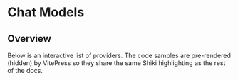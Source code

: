<!-- markdownlint-disable MD033 -->
# Chat Models

## Overview

Below is an interactive list of providers. The code samples are pre-rendered (hidden) by VitePress so they share the same Shiki highlighting as the rest of the docs.

<!-- Hidden code snippets (pre-rendered by VitePress) -->

<div id="snippet-openai" style="display:none;">

```csharp
// Connect to OpenAI with API key
var api = new TornadoApi("your-openai-api-key", LLmProviders.OpenAi);

// Create conversation with streaming
var conversation = api.Chat.CreateConversation(new ChatRequest
{
    Model = ChatModel.OpenAi.Gpt4.O
});

// Stream response to console
await foreach (var chunk in conversation.StreamResponse())
{
    Console.Write(chunk.Content);
}
```

</div>

<div id="snippet-google" style="display:none;">

```csharp
// Connect to Google with API key
var api = new TornadoApi("your-google-api-key", LLmProviders.Google);

// Create conversation with streaming
var conversation = api.Chat.CreateConversation(new ChatRequest
{
    Model = ChatModel.Google.Gemini.Gemini15Pro
});

// Stream response to console
await foreach (var chunk in conversation.StreamResponse())
{
    Console.Write(chunk.Content);
}
```

</div>

<div id="snippet-anthropic" style="display:none;">

```csharp
// Connect to Anthropic with API key
var api = new TornadoApi("your-anthropic-api-key", LLmProviders.Anthropic);

// Create conversation with streaming
var conversation = api.Chat.CreateConversation(new ChatRequest
{
    Model = ChatModel.Anthropic.Claude35Sonnet
});

// Stream response to console
await foreach (var chunk in conversation.StreamResponse())
{
    Console.Write(chunk.Content);
}
```

</div>

<div id="snippet-xAi" style="display:none;">

```csharp
// Connect to xAI with API key
var api = new TornadoApi("your-xai-api-key", LLmProviders.XAi);

// Create conversation with Grok model
var conversation = api.Chat.CreateConversation(new ChatRequest
{
    Model = ChatModel.XAi.Grok.Grok2
});

// Stream response to console
await foreach (var chunk in conversation.StreamResponse())
{
    Console.Write(chunk.Content);
}
```

</div>

<div id="snippet-cohere" style="display:none;">

```csharp
// Connect to Cohere with API key
var api = new TornadoApi("your-cohere-api-key", LLmProviders.Cohere);

// Create conversation with Command model
var conversation = api.Chat.CreateConversation(new ChatRequest
{
    Model = ChatModel.Cohere.Command.CommandRPlus
});

// Stream response to console
await foreach (var chunk in conversation.StreamResponse())
{
    Console.Write(chunk.Content);
}
```

</div>

<div id="snippet-ollama" style="display:none;">

```csharp
// Connect to Ollama (default port 11434)
var api = new TornadoApi(new Uri("http://localhost:11434"));

// Create conversation with a local model
var conversation = api.Chat.CreateConversation(new ChatModel("llama3:8b"));

// Stream response to console
await foreach (var chunk in conversation.StreamResponse())
{
    Console.Write(chunk.Content);
}
```

</div>

<div id="snippet-vllm" style="display:none;">

```csharp
// Connect to vLLM (default port 8000)
var api = new TornadoApi(new Uri("http://localhost:8000"));

// Create conversation with a vLLM model
var conversation = api.Chat.CreateConversation(new ChatModel("meta-llama/Meta-Llama-3-8B-Instruct"));

// Stream response to console
await foreach (var chunk in conversation.StreamResponse())
{
    Console.Write(chunk.Content);
}
```

</div>

<div id="snippet-groq" style="display:none;">

```csharp
// Connect to Groq with API key
var api = new TornadoApi("your-groq-api-key", LLmProviders.Groq);

// Create conversation with Llama model
var conversation = api.Chat.CreateConversation(new ChatRequest
{
    Model = ChatModel.Groq.Meta.Llama38b8192
});

// Stream response to console
await foreach (var chunk in conversation.StreamResponse())
{
    Console.Write(chunk.Content);
}
```

</div>

<div id="snippet-deepseek" style="display:none;">

```csharp
// Connect to DeepSeek with API key
var api = new TornadoApi("your-deepseek-api-key", LLmProviders.DeepSeek);

// Create conversation with DeepSeek model
var conversation = api.Chat.CreateConversation(new ChatRequest
{
    Model = ChatModel.DeepSeek.DeepSeek.DeepSeekR1
});

// Stream response to console
await foreach (var chunk in conversation.StreamResponse())
{
    Console.Write(chunk.Content);
}
```

</div>

<div id="snippet-mistral" style="display:none;">

```csharp
// Connect to Mistral with API key
var api = new TornadoApi("your-mistral-api-key", LLmProviders.Mistral);

// Create conversation with Mistral model
var conversation = api.Chat.CreateConversation(new ChatRequest
{
    Model = ChatModel.Mistral.Mistral.LargeLatest
});

// Stream response to console
await foreach (var chunk in conversation.StreamResponse())
{
    Console.Write(chunk.Content);
}
```

</div>

<div id="snippet-openrouter" style="display:none;">

```csharp
// Connect to OpenRouter with API key
var api = new TornadoApi("your-openrouter-api-key", LLmProviders.OpenRouter);

// Create conversation with any model from OpenRouter
var conversation = api.Chat.CreateConversation(new ChatRequest
{
    Model = ChatModel.OpenRouter.All.Llama38bInstruct
});

// Stream response to console
await foreach (var chunk in conversation.StreamResponse())
{
    Console.Write(chunk.Content);
}
```

</div>

<div id="snippet-perplexity" style="display:none;">

```csharp
// Connect to Perplexity with API key
var api = new TornadoApi("your-perplexity-api-key", LLmProviders.Perplexity);

// Create conversation with Perplexity model
var conversation = api.Chat.CreateConversation(new ChatRequest
{
    Model = ChatModel.Perplexity.Sonar.Sonar8x7b
});

// Stream response to console
await foreach (var chunk in conversation.StreamResponse())
{
    Console.Write(chunk.Content);
}
```

</div>

<!-- Provider selector component -->

<ProviderSelector />
